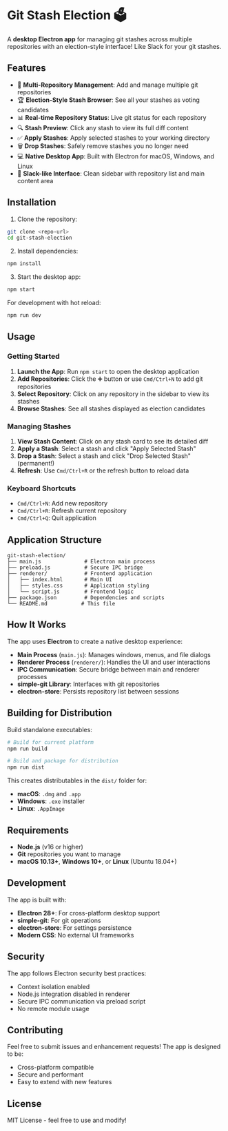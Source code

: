 # Git Stash Election 🗳️

A **desktop Electron app** for managing git stashes across multiple repositories with an election-style interface! Like Slack for your git stashes.

## Features

- 📂 **Multi-Repository Management**: Add and manage multiple git repositories
- 🏆 **Election-Style Stash Browser**: See all your stashes as voting candidates
- 📊 **Real-time Repository Status**: Live git status for each repository
- 🔍 **Stash Preview**: Click any stash to view its full diff content
- ✅ **Apply Stashes**: Apply selected stashes to your working directory
- 🗑️ **Drop Stashes**: Safely remove stashes you no longer need
- 💻 **Native Desktop App**: Built with Electron for macOS, Windows, and Linux
- 🎨 **Slack-like Interface**: Clean sidebar with repository list and main content area

## Installation

1. Clone the repository:
```bash
git clone <repo-url>
cd git-stash-election
```

2. Install dependencies:
```bash
npm install
```

3. Start the desktop app:
```bash
npm start
```

For development with hot reload:
```bash
npm run dev
```

## Usage

### Getting Started
1. **Launch the App**: Run `npm start` to open the desktop application
2. **Add Repositories**: Click the ➕ button or use `Cmd/Ctrl+N` to add git repositories
3. **Select Repository**: Click on any repository in the sidebar to view its stashes
4. **Browse Stashes**: See all stashes displayed as election candidates

### Managing Stashes
1. **View Stash Content**: Click on any stash card to see its detailed diff
2. **Apply a Stash**: Select a stash and click "Apply Selected Stash"
3. **Drop a Stash**: Select a stash and click "Drop Selected Stash" (permanent!)
4. **Refresh**: Use `Cmd/Ctrl+R` or the refresh button to reload data

### Keyboard Shortcuts
- `Cmd/Ctrl+N`: Add new repository
- `Cmd/Ctrl+R`: Refresh current repository
- `Cmd/Ctrl+Q`: Quit application

## Application Structure

```
git-stash-election/
├── main.js              # Electron main process
├── preload.js           # Secure IPC bridge
├── renderer/            # Frontend application
│   ├── index.html       # Main UI
│   ├── styles.css       # Application styling
│   └── script.js        # Frontend logic
├── package.json         # Dependencies and scripts
└── README.md           # This file
```

## How It Works

The app uses **Electron** to create a native desktop experience:

- **Main Process** (`main.js`): Manages windows, menus, and file dialogs
- **Renderer Process** (`renderer/`): Handles the UI and user interactions
- **IPC Communication**: Secure bridge between main and renderer processes
- **simple-git Library**: Interfaces with git repositories
- **electron-store**: Persists repository list between sessions

## Building for Distribution

Build standalone executables:

```bash
# Build for current platform
npm run build

# Build and package for distribution
npm run dist
```

This creates distributables in the `dist/` folder for:
- **macOS**: `.dmg` and `.app`
- **Windows**: `.exe` installer
- **Linux**: `.AppImage`

## Requirements

- **Node.js** (v16 or higher)
- **Git** repositories you want to manage
- **macOS 10.13+**, **Windows 10+**, or **Linux** (Ubuntu 18.04+)

## Development

The app is built with:
- **Electron 28+**: For cross-platform desktop support
- **simple-git**: For git operations
- **electron-store**: For settings persistence
- **Modern CSS**: No external UI frameworks

## Security

The app follows Electron security best practices:
- Context isolation enabled
- Node.js integration disabled in renderer
- Secure IPC communication via preload script
- No remote module usage

## Contributing

Feel free to submit issues and enhancement requests! The app is designed to be:
- Cross-platform compatible
- Secure and performant
- Easy to extend with new features

## License

MIT License - feel free to use and modify!